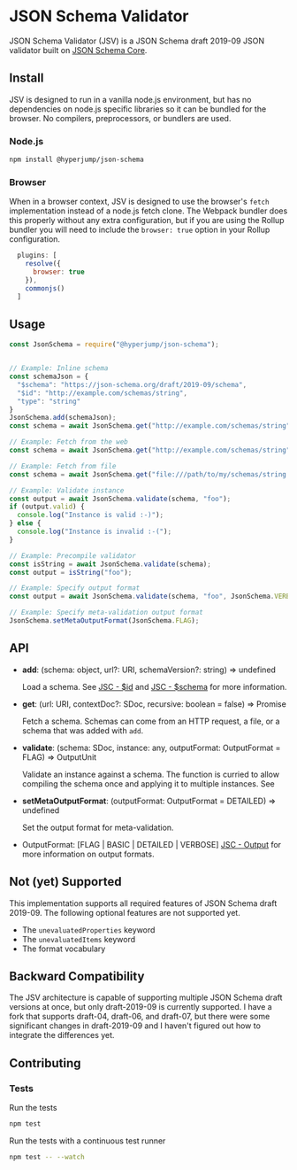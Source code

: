# JSON Schema Validator
JSON Schema Validator (JSV) is a JSON Schema draft 2019-09 JSON validator built
on [JSON Schema Core](https://github.com/jdesrosiers/json-schema-core).

## Install
JSV is designed to run in a vanilla node.js environment, but has no dependencies
on node.js specific libraries so it can be bundled for the browser.  No
compilers, preprocessors, or bundlers are used.

### Node.js
```bash
npm install @hyperjump/json-schema
```

### Browser
When in a browser context, JSV is designed to use the browser's `fetch`
implementation instead of a node.js fetch clone. The Webpack bundler does this
properly without any extra configuration, but if you are using the Rollup
bundler you will need to include the `browser: true` option in your Rollup
configuration.

```javascript
  plugins: [
    resolve({
      browser: true
    }),
    commonjs()
  ]
```

## Usage
```javascript
const JsonSchema = require("@hyperjump/json-schema");


// Example: Inline schema
const schemaJson = {
  "$schema": "https://json-schema.org/draft/2019-09/schema",
  "$id": "http://example.com/schemas/string",
  "type": "string"
}
JsonSchema.add(schemaJson);
const schema = await JsonSchema.get("http://example.com/schemas/string");

// Example: Fetch from the web
const schema = await JsonSchema.get("http://example.com/schemas/string");

// Example: Fetch from file
const schema = await JsonSchema.get("file:///path/to/my/schemas/string.schema.json");

// Example: Validate instance
const output = await JsonSchema.validate(schema, "foo");
if (output.valid) {
  console.log("Instance is valid :-)");
} else {
  console.log("Instance is invalid :-(");
}

// Example: Precompile validator
const isString = await JsonSchema.validate(schema);
const output = isString("foo");

// Example: Specify output format
const output = await JsonSchema.validate(schema, "foo", JsonSchema.VERBOSE);

// Example: Specify meta-validation output format
JsonSchema.setMetaOutputFormat(JsonSchema.FLAG);
```

## API
* **add**: (schema: object, url?: URI, schemaVersion?: string) => undefined

    Load a schema. See [JSC - $id](https://github.com/jdesrosiers/json-schema-core#id)
    and [JSC - $schema](https://github.com/jdesrosiers/json-schema-core#schema-1)
    for more information.
* **get**: (url: URI, contextDoc?: SDoc, recursive: boolean = false) => Promise<SDoc>

    Fetch a schema. Schemas can come from an HTTP request, a file, or a schema
    that was added with `add`.
* **validate**: (schema: SDoc, instance: any, outputFormat: OutputFormat = FLAG) => OutputUnit

    Validate an instance against a schema. The function is curried to allow
    compiling the schema once and applying it to multiple instances. See
* **setMetaOutputFormat**: (outputFormat: OutputFormat = DETAILED) => undefined

    Set the output format for meta-validation.
* OutputFormat: [FLAG | BASIC | DETAILED | VERBOSE]
    [JSC - Output](https://github.com/jdesrosiers/json-schema-core#output) for
    more information on output formats.

## Not (yet) Supported
This implementation supports all required features of JSON Schema draft 2019-09.
The following optional features are not supported yet.

* The `unevaluatedProperties` keyword
* The `unevaluatedItems` keyword
* The format vocabulary

## Backward Compatibility
The JSV architecture is capable of supporting multiple JSON Schema draft
versions at once, but only draft-2019-09 is currently supported. I have a fork
that supports draft-04, draft-06, and draft-07, but there were some significant
changes in draft-2019-09 and I haven't figured out how to integrate the
differences yet.

## Contributing

### Tests

Run the tests

```bash
npm test
```

Run the tests with a continuous test runner

```bash
npm test -- --watch
```
